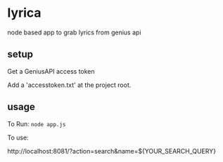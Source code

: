 # lyrica
node based app to grab lyrics from genius api

## setup
Get a GeniusAPI access token

Add a 'accesstoken.txt' at the project root.

## usage
To Run:
```node app.js```

To use:

http://localhost:8081/?action=search&name=${YOUR_SEARCH_QUERY}